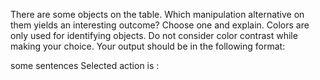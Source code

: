 There are some objects on the table. Which manipulation alternative on them yields an interesting outcome? Choose one and explain.
Colors are only used for identifying objects. Do not consider color contrast while making your choice.
Your output should be in the following format:


<reasoning> some sentences </reasoning>
Selected action is : <number of the selected action>

